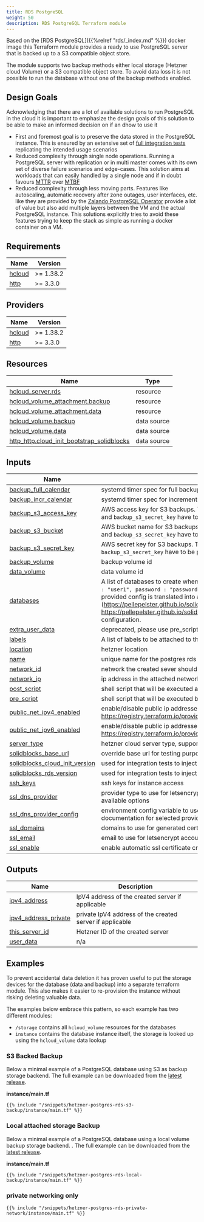 ```yaml
---
title: RDS PostgreSQL
weight: 50
description: RDS PostgreSQL Terraform module
---
```


Based on the [RDS PostgreSQL]({{%relref "rds/_index.md" %}}) docker image this Terraform module provides a
ready to use PostgreSQL server that is backed up to a S3 compatible object store.

The module supports two backup methods either local storage (Hetzner cloud Volume) or a S3 compatible object store. To
avoid data loss it is not possible to run the database without one of the backup methods enabled.

## Design Goals

Acknowledging that there are a lot of available solutions to run PostgreSQL in the cloud it is important to emphasize the design goals of this solution to be able to make an informed decision on if an dhow to use it

* First and foremost goal is to preserve the data stored in the PostgreSQL instance. This is ensured by an extensive set of [full integration tests](https://github.com/pellepelster/solidblocks/tree/main/solidblocks-rds-postgresql/test) replicating the intended usage scenarios
* Reduced complexity through single node operations. Running a PostgreSQL server with replication or in multi master comes with its own set of diverse failure scenarios and edge-cases. This solution aims at workloads that can easily handled by a single node and if in doubt favours [MTTR](https://de.wikipedia.org/wiki/Mean_Time_To_Recover) over [MTBF](https://de.wikipedia.org/wiki/Mean_Time_Between_Failures)
* Reduced complexity through less moving parts. Features like autoscaling, automatic recovery after zone outages, user interfaces, etc. like they are provided by the [Zalando PostgreSQL Operator](https://github.com/zalando/postgres-operator) provide a lot of value but also add multiple layers between the VM and the actual PostgreSQL instance. This solutions explicitly tries to avoid these features trying to keep the stack as simple as running a docker container on a VM.

<!-- BEGIN_TF_DOCS -->
## Requirements

| Name | Version |
|------|---------|
| <a name="requirement_hcloud"></a> [hcloud](#requirement\_hcloud) | >= 1.38.2 |
| <a name="requirement_http"></a> [http](#requirement\_http) | >= 3.3.0 |

## Providers

| Name | Version |
|------|---------|
| <a name="provider_hcloud"></a> [hcloud](#provider\_hcloud) | >= 1.38.2 |
| <a name="provider_http"></a> [http](#provider\_http) | >= 3.3.0 |

## Resources

| Name | Type |
|------|------|
| [hcloud_server.rds](https://registry.terraform.io/providers/hetznercloud/hcloud/latest/docs/resources/server) | resource |
| [hcloud_volume_attachment.backup](https://registry.terraform.io/providers/hetznercloud/hcloud/latest/docs/resources/volume_attachment) | resource |
| [hcloud_volume_attachment.data](https://registry.terraform.io/providers/hetznercloud/hcloud/latest/docs/resources/volume_attachment) | resource |
| [hcloud_volume.backup](https://registry.terraform.io/providers/hetznercloud/hcloud/latest/docs/data-sources/volume) | data source |
| [hcloud_volume.data](https://registry.terraform.io/providers/hetznercloud/hcloud/latest/docs/data-sources/volume) | data source |
| [http_http.cloud_init_bootstrap_solidblocks](https://registry.terraform.io/providers/hashicorp/http/latest/docs/data-sources/http) | data source |

## Inputs

| Name | Description | Type | Default | Required |
|------|-------------|------|---------|:--------:|
| <a name="input_backup_full_calendar"></a> [backup\_full\_calendar](#input\_backup\_full\_calendar) | systemd timer spec for full backups | `string` | `"*-*-* 20:00:00"` | no |
| <a name="input_backup_incr_calendar"></a> [backup\_incr\_calendar](#input\_backup\_incr\_calendar) | systemd timer spec for incremental backups | `string` | `"*-*-* *:00:55"` | no |
| <a name="input_backup_s3_access_key"></a> [backup\_s3\_access\_key](#input\_backup\_s3\_access\_key) | AWS access key for S3 backups. To enable S3 backups `backup_s3_bucket`, `backup_s3_access_key` and `backup_s3_secret_key` have to be provided. | `string` | `null` | no |
| <a name="input_backup_s3_bucket"></a> [backup\_s3\_bucket](#input\_backup\_s3\_bucket) | AWS bucket name for S3 backups. To enable S3 backups `backup_s3_bucket`, `backup_s3_access_key` and `backup_s3_secret_key` have to be provided. | `string` | `null` | no |
| <a name="input_backup_s3_secret_key"></a> [backup\_s3\_secret\_key](#input\_backup\_s3\_secret\_key) | AWS secret key for S3 backups. To enable S3 backups `backup_s3_bucket` `backup_s3_access_key` and `backup_s3_secret_key` have to be provided. | `string` | `null` | no |
| <a name="input_backup_volume"></a> [backup\_volume](#input\_backup\_volume) | backup volume id | `string` | `0` | no |
| <a name="input_data_volume"></a> [data\_volume](#input\_data\_volume) | data volume id | `number` | n/a | yes |
| <a name="input_databases"></a> [databases](#input\_databases) | A list of databases to create when the instance is initialized, for example: `{ id : "database1", user : "user1", password : "password1" }`. Changing `user` and `password` is supported at any time, the provided config is translated into an config for the Solidblocks RDS PostgreSQL module (https://pellepelster.github.io/solidblocks/rds/index.html), please see https://pellepelster.github.io/solidblocks/rds/index.html#databases for more details of the database configuration. | `list(object({ id : string, user : string, password : string }))` | n/a | yes |
| <a name="input_extra_user_data"></a> [extra\_user\_data](#input\_extra\_user\_data) | deprecated, please use pre\_script/post\_script | `string` | `""` | no |
| <a name="input_labels"></a> [labels](#input\_labels) | A list of labels to be attached to the server instance. | `map(any)` | `{}` | no |
| <a name="input_location"></a> [location](#input\_location) | hetzner location | `string` | n/a | yes |
| <a name="input_name"></a> [name](#input\_name) | unique name for the postgres rds instance | `string` | n/a | yes |
| <a name="input_network_id"></a> [network\_id](#input\_network\_id) | network the created sever should be attached to, network\_ip also needs to bet set in that case | `number` | `0` | no |
| <a name="input_network_ip"></a> [network\_ip](#input\_network\_ip) | ip address in the attached network | `string` | `null` | no |
| <a name="input_post_script"></a> [post\_script](#input\_post\_script) | shell script that will be executed after the server configuration is executed | `string` | `""` | no |
| <a name="input_pre_script"></a> [pre\_script](#input\_pre\_script) | shell script that will be executed before the server configuration is executed | `string` | `""` | no |
| <a name="input_public_net_ipv4_enabled"></a> [public\_net\_ipv4\_enabled](#input\_public\_net\_ipv4\_enabled) | enable/disable public ip addresses, see also https://registry.terraform.io/providers/hetznercloud/hcloud/latest/docs/resources/server#public_net | `bool` | `true` | no |
| <a name="input_public_net_ipv6_enabled"></a> [public\_net\_ipv6\_enabled](#input\_public\_net\_ipv6\_enabled) | enable/disable public ip addresses, see also https://registry.terraform.io/providers/hetznercloud/hcloud/latest/docs/resources/server#public_net | `bool` | `true` | no |
| <a name="input_server_type"></a> [server\_type](#input\_server\_type) | hetzner cloud server type, supports x86 and ARM architectures | `string` | `"cx11"` | no |
| <a name="input_solidblocks_base_url"></a> [solidblocks\_base\_url](#input\_solidblocks\_base\_url) | override base url for testing purposes | `string` | `"https://github.com"` | no |
| <a name="input_solidblocks_cloud_init_version"></a> [solidblocks\_cloud\_init\_version](#input\_solidblocks\_cloud\_init\_version) | used for integration tests to inject test versions | `string` | `"v0.1.16"` | no |
| <a name="input_solidblocks_rds_version"></a> [solidblocks\_rds\_version](#input\_solidblocks\_rds\_version) | used for integration tests to inject test versions | `string` | `"v0.1.16"` | no |
| <a name="input_ssh_keys"></a> [ssh\_keys](#input\_ssh\_keys) | ssh keys for instance access | `list(number)` | n/a | yes |
| <a name="input_ssl_dns_provider"></a> [ssl\_dns\_provider](#input\_ssl\_dns\_provider) | provider type to use for letsencrypt DNS challenge, see https://go-acme.github.io/lego/dns/ for available options | `string` | `""` | no |
| <a name="input_ssl_dns_provider_config"></a> [ssl\_dns\_provider\_config](#input\_ssl\_dns\_provider\_config) | environment config variable to use for DNS provider selected via `ssl_dns_provider`, see documentation for selected provider for required configuration | `map(string)` | `{}` | no |
| <a name="input_ssl_domains"></a> [ssl\_domains](#input\_ssl\_domains) | domains to use for generated certificate | `list(string)` | `[]` | no |
| <a name="input_ssl_email"></a> [ssl\_email](#input\_ssl\_email) | email to use for letsencrypt account | `string` | `""` | no |
| <a name="input_ssl_enable"></a> [ssl\_enable](#input\_ssl\_enable) | enable automatic ssl certificate creation using letsencrypt | `bool` | `false` | no |

## Outputs

| Name | Description |
|------|-------------|
| <a name="output_ipv4_address"></a> [ipv4\_address](#output\_ipv4\_address) | IpV4 address of the created server if applicable |
| <a name="output_ipv4_address_private"></a> [ipv4\_address\_private](#output\_ipv4\_address\_private) | private IpV4 address of the created server if applicable |
| <a name="output_this_server_id"></a> [this\_server\_id](#output\_this\_server\_id) | Hetzner ID of the created server |
| <a name="output_user_data"></a> [user\_data](#output\_user\_data) | n/a |
<!-- END_TF_DOCS -->

## Examples

To prevent accidental data deletion it has proven useful to put the storage devices for the database (data and backup)
into a separate terraform module. This also makes it easier to re-provision the instance without risking deleting
valuable data.

The examples below embrace this pattern, so each example has two different modules:

* `/storage` contains all `hcloud_volume` resources for the databases
* `instance` contains the database instance itself, the storage is looked up using the `hcloud_volume` data lookup

### S3 Backed Backup

Below a minimal example of a PostgreSQL database using S3 as backup storage backend. The full example can be downloaded from the [latest release](https://github.com/pellepelster/solidblocks/releases/latest/).

**instance/main.tf**

```shell
{{% include "/snippets/hetzner-postgres-rds-s3-backup/instance/main.tf" %}}
```

### Local attached storage Backup

Below a minimal example of a PostgreSQL database using a local volume backup storage backend. . The full example can be downloaded from the [latest release](https://github.com/pellepelster/solidblocks/releases/latest/).

**instance/main.tf**

```shell
{{% include "/snippets/hetzner-postgres-rds-local-backup/instance/main.tf" %}}
```


### private networking only

```shell
{{% include "/snippets/hetzner-postgres-rds-private-network/instance/main.tf" %}}
```
